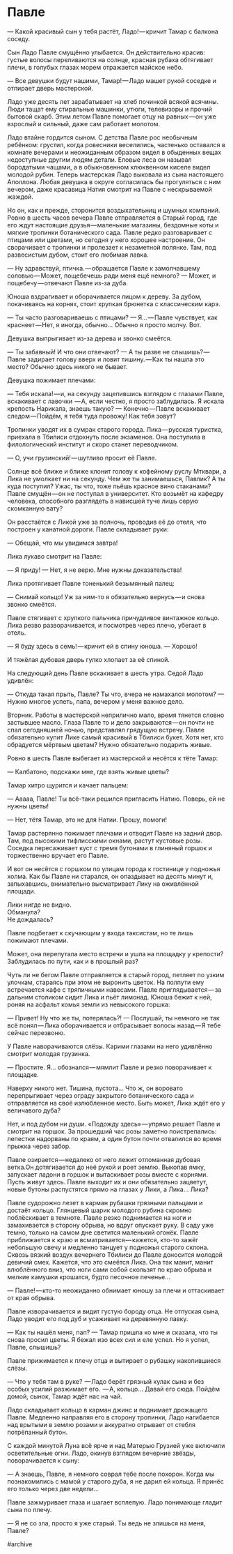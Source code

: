 # Павле

— Какой красивый сын у тебя растёт, Ладо! — кричит Тамар c балкона соседу.

Сын Ладо Павле смущённо улыбается. Он действительно красив: густые волосы переливаются на солнце, красная рубаха обтягивает плечи, в голубых глазах морем отражается майское небо.

— Все девушки будут нашими, Тамар! — Ладо машет рукой соседке и отпирает дверь мастерской.

Ладо уже десять лет зарабатывает на хлеб починкой всякой всячины. Люди тащат ему стиральные машинки, утюги, телевизоры и прочий бытовой скарб. Этим летом Павле помогает отцу на равных — он уже взрослый и сильный, даже сам работает молотом. 

Ладо втайне гордится сыном. С детства Павле рос необычным ребёнком: грустил, когда ровесники веселились, частенько оставался в комнате вечерами и неожиданным образом видел в обыденных вещах недоступные другим людям детали. Еловые леса он называл бородатыми чащами, а в обыкновенном клюквенном киселе видел молодой рубин. Теперь мастерская Ладо выковала из сына настоящего Аполлона. Любая девушка в округе согласилась бы прогуляться с ним вечером, даже красавица Натия смотрит на Павле с нескрываемой жаждой. 

Но он, как и прежде, сторонится воздыхательниц и шумных компаний. Ровно в шесть часов вечера Павле отправляется в Старый город, где его ждут настоящие друзья — маленькие магазины, бездомные коты и мягкие тропинки ботанического сада. Павле редко разговаривает с птицами или цветами, но сегодня у него хорошее настроение. Он сворачивает с тропинки и пролезает к незаметной полянке. Там, под развесистым дубом, стоит его любимая лавка.

— Ну здравствуй, птичка. — обращается Павле к замолчавшему соловью — Может, пощебечешь ради меня ещё немного?
— Может, и пощебечу — отвечают Павле из-за дуба. 

Юноша вздрагивает и оборачивается лицом к дереву. За дубом, покачиваясь на корнях, стоит хрупкая брюнетка с классическим карэ.

— Ты часто разговариваешь с птицами?
— Я… — Павле чувствует, как краснеет — Нет, я иногда, обычно… Обычно я просто молчу. Вот.

Девушка выпрыгивает из-за дерева и звонко смеётся.

— Ты забавный! И что они отвечают?
— А ты разве не слышишь? — Павле задирает голову вверх и ловит тишину. — Как ты нашла это место? Обычно здесь никого не бывает.

Девушка пожимает плечами:

— Тебя искала! — и, на секунду зацепившись взглядом с глазами Павле, вскакивает с лавочки 
— А, если честно, я просто заблудилась. Я искала крепость Нарикала, знаешь такую?
— Конечно — Павле вскакивает следом — Пойдём, я тебя туда провожу! Как тебя зовут?

Тропинки уводят их в сумрак старого города. Лика — русская туристка, приехала в Тбилиси отдохнуть после экзаменов. Она поступила в филологический институт и скоро станет переводчиком.

— О, учи грузинский! — шутливо просит её Павле. 

Солнце всё ближе и ближе клонит голову к кофейному руслу Мтквари, а Лика не умолкает ни на секунду. Чем же ты занимаешься, Павлик? А ты куда поступил? Ужас, ты что, тоже пьёшь красное вино стаканами? Павле смущён — он не поступал в университет. Кто возьмёт на кафедру человека, способного разглядеть в нависшей туче лишь серую скомканную вату?

Он расстаётся с Ликой уже за полночь, проводив её до отеля, что построен у канатной дороги. Павле складывает руки:

— Обещай, что мы увидимся завтра! 

Лика лукаво смотрит на Павле:

— Я приду!
— Нет, я не верю. Мне нужны доказательства!

Лика протягивает Павле тоненький безымянный палец:

— Снимай кольцо! Уж за ним-то я обязательно вернусь — и снова звонко смеётся. 

Павле стягивает с хрупкого пальчика причудливое винтажное кольцо. Лика резво разворачивается, и посмотрев через плечо, убегает в отель.

— Я буду здесь в семь! — кричит ей в спину юноша.
— Хорошо!

И тяжёлая дубовая дверь гулко хлопает за её спиной.

На следующий день Павле вскакивает в шесть утра. Седой Ладо удивлён:

— Откуда такая прыть, Павле? Ты что, вчера не намахался молотом?
— Нужно многое успеть, папа, вечером у меня важное дело.

Вторник. Работы в мастерской неприлично мало, время тянется словно застывшее масло. Глаза Павле то и дело закрываются — он почти не спал сегодняшней ночью, представлял грядущую встречу. Павле обязательно купит Лике самый красивый в Тбилиси букет. Хотя нет, кто обрадуется мёртвым цветам? Нужно обязательно подарить живые.

Ровно в шесть Павле выбегает из мастерской и несётся к тёте Тамар:

— Калбатоно, подскажи мне, где взять живые цветы? 

Тамар хитро щурится и качает пальцем:

— Ааааа, Павле! Ты всё-таки решился пригласить Натию. Поверь, ей не нужны цветы!

— Нет, тётя Тамар, это не для Натии. Прошу, помоги!

Тамар растерянно пожимает плечами и отводит Павле на задний двор. Там, под высокими тифлисскими окнами, растут кустовые розы. Соседка пересаживает куст с тремя бутонами в глиняный горшок и торжественно вручает его Павле.

И вот он несётся с горшком по улицам города к гостинице у подножья холма. Как бы Павле ни старался, он опаздывает на десять минут и, запыхавшись, внимательно высматривает Лику на оживлённой площади.

Лики нигде не видно.  
Обманула?  
Не дождалась?

Павле подбегает к скучающим у входа таксистам, но те лишь пожимают плечами.

Может, она перепутала место встречи и ушла на площадку у крепости?  
Заблудилась по пути, как и в прошлый раз? 

Чуть ли не бегом Павле отправляется в старый город, петляет по узким улочкам, стараясь при этом не выронить цветок. На полпути ему встречается кафе с тряпичными навесами. Павле приглядывается — за дальним столиком сидит Лика и пьёт лимонад. Юноша бежит к ней, роняя на асфальт комья земли из невысокого горшка:

— Привет! Ну что же ты, потерялась?!
— Послушай, ты немного не так всё понял — Лика оборачивается и отбрасывает волосы назад — Я тебе сейчас перезвоню.

У Павле наворачиваются слёзы. Карими глазами на него удивлённо смотрит молодая грузинка.

— Простите. Я… обознался — мямлит Павле и резко поворачивает к площадке.

Наверху никого нет. Тишина, пустота… Что ж, он воровато перепрыгивает через ограду закрытого ботанического сада и отправляется на своё излюбленное место. Быть может, Лика ждёт его у величавого дуба?

Нет, и под дубом ни души. «Подожду здесь» — упрямо решает Павле и смотрит на горшок. За прошедший час розы заметно поистрепались: лепестки надорваны по краям, а один бутон почти отвалился во время прыжка через забор. 

Павле озирается — недалеко от него лежит отломанная дубовая ветка.Он дотягивается до неё рукой и роет землю. Выкопав ямку, запускает ладони в горшок и вытаскивает розы вместе с корнями. Пусть живут здесь. Павле выходит их и они обязательно зацветут, новые бутоны распустятся прямо на глазах у Лики, а Лика… Лика?

Павле судорожно лезет в карман рубашки грязными пальцами и достаёт кольцо. Глянцевый шарик молодого рубина скромно поблёскивает в темноте. Павле резко поднимается на ноги и замахивается в сторону обрыва, но вдруг опускает руку. В саду уже темно, только на самом дне светится маленький огонёк. Павле приближается к краю и всматривается — кажется, кто-то зажёг небольшую свечу и медленно танцует у подножья старого склона. Сквозь вязкий воздух вечернего Тбилиси до Павле доносится молодой девичий смех. Кажется, что это смеётся Лика. Она так манит, манит влюблённого вниз, что ноги сами собой скользят по краю обрыва и мелкие камушки крошатся, будто песочное печенье…

— Павле! — кто-то неожиданно обнимает юношу за плечи и оттаскивает от края обрыва.

Павле изворачивается и видит густую бороду отца. Не отпуская сына, Ладо уводит его под дуб и усаживает на деревянную лавку.

— Как ты нашёл меня, пап?
— Тамар пришла ко мне и сказала, что ты снова просил цветы. Я бежал изо всех сил и еле успел. Но я успел, Павле, слышишь?

Павле прижимается к плечу отца и вытирает о рубашку накопившиеся слёзы.

— Что у тебя там в руке? 
— Ладо берёт грязный кулак сына и без особых усилий разжимает его. 
— А, кольцо… Давай его сюда. Пойдём домой, сынок, Тамар ждёт нас на чай.

Ладо складывает кольцо в карман джинс и поднимает дрожащего Павле. Медленно направляя его в сторону тропинки, Ладо нагибается над врытыми в землю розами и аккуратно отрывает от стебля потрёпанный бутон. 

С каждой минутой Луна всё ярче и над Матерью Грузией уже включили осветительные огни. Ладо, окинув взглядом вечерние звёзды, поворачивается к сыну:

— А знаешь, Павле, я немного соврал тебе после похорон. Когда мы познакомились с мамой у старого дуба, я не дарил ей кольца. Я принёс его только через две недели…

Павле зажмуривает глаза и шагает всплепую. Ладо понимающе гладит сына по плечу.

— Я не со зла, просто я уже старый. Ты ведь не злишься на меня, Павле?

#archive